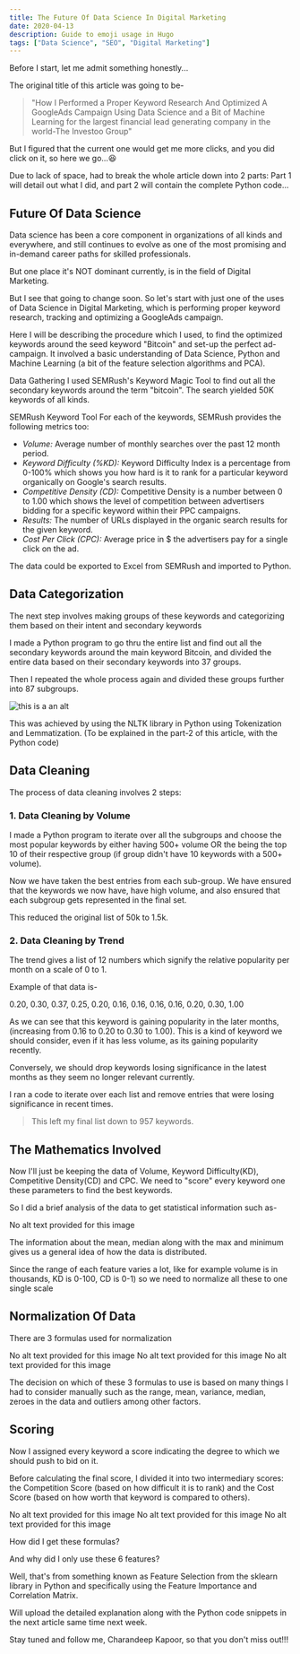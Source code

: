 ```yaml
---
title: The Future Of Data Science In Digital Marketing
date: 2020-04-13
description: Guide to emoji usage in Hugo
tags: ["Data Science", "SEO", "Digital Marketing"]
---
```


Before I start, let me admit something honestly...

The original title of this article was going to be-

>"How I Performed a Proper Keyword Research And Optimized A GoogleAds Campaign Using Data Science and a Bit of Machine Learning for the largest financial lead generating company in the world-The Investoo Group"

But I figured that the current one would get me more clicks, and you did click on it, so here we go...😆

Due to lack of space, had to break the whole article down into 2 parts: Part 1 will detail out what I did, and part 2 will contain the complete Python code...

## Future Of Data Science

Data science has been a core component in organizations of all kinds and everywhere, and still continues to evolve as one of the most promising and in-demand career paths for skilled professionals.

But one place it's NOT dominant currently, is in the field of Digital Marketing.

But I see that going to change soon.
So let's start with just one of the uses of Data Science in Digital Marketing, which is performing proper keyword research, tracking and optimizing a GoogleAds campaign.

Here I will be describing the procedure which I used, to find the optimized keywords around the seed keyword "Bitcoin" and set-up the perfect ad-campaign. It involved a basic understanding of Data Science, Python and Machine Learning (a bit of the feature selection algorithms and PCA).

Data Gathering
I used SEMRush's Keyword Magic Tool to find out all the secondary keywords around the term "bitcoin". The search yielded 50K keywords of all kinds.

SEMRush Keyword Tool 
For each of the keywords, SEMRush provides the following metrics too:

* *Volume:* Average number of monthly searches over the past 12 month period.
* *Keyword Difficulty (%KD):* Keyword Difficulty Index is a percentage from 0-100% which shows you how hard is it to rank for a particular keyword organically on Google's search results.
* *Competitive Density (CD):* Competitive Density is a number between 0 to 1.00 which shows the level of competition between advertisers bidding for a specific keyword within their PPC campaigns.
* *Results:* The number of URLs displayed in the organic search results for the given keyword.
* *Cost Per Click (CPC):* Average price in $ the advertisers pay for a single click on the ad.

The data could be exported to Excel from SEMRush and imported to Python.

## Data Categorization
The next step involves making groups of these keywords and categorizing them based on their intent and secondary keywords

I made a Python program to go thru the entire list and find out all the secondary keywords around the main keyword Bitcoin, and divided the entire data based on their secondary keywords into 37 groups. 

Then I repeated the whole process again and divided these groups further into 87 subgroups.

![this is a an alt](/static/0.png)

This was achieved by using the NLTK library in Python using Tokenization and Lemmatization. (To be explained in the part-2 of this article, with the Python code)

## Data Cleaning
The process of data cleaning involves 2 steps:

### 1. Data Cleaning by Volume

I made a Python program to iterate over all the subgroups and choose the most popular keywords by either having 500+ volume OR the being the top 10 of their respective group (if group didn't have 10 keywords with a 500+ volume).

Now we have taken the best entries from each sub-group. We have ensured that the keywords we now have, have high volume, and also ensured that each subgroup gets represented in the final set.

This reduced the original list of 50k to 1.5k.

### 2. Data Cleaning by Trend

The trend gives a list of 12 numbers which signify the relative popularity per month on a scale of 0 to 1. 

Example of that data is-

0.20, 0.30, 0.37, 0.25, 0.20, 0.16, 0.16, 0.16, 0.16, 0.20, 0.30, 1.00 

As we can see that this keyword is gaining popularity in the later months, (increasing from 0.16 to 0.20 to 0.30 to 1.00). This is a kind of keyword we should consider, even if it has less volume, as its gaining popularity recently. 

Conversely, we should drop keywords losing significance in the latest months as they seem no longer relevant currently.

I ran a code to iterate over each list and remove entries that were losing significance in recent times.

>This left my final list down to 957 keywords.

## The Mathematics Involved

Now I'll just be keeping the data of Volume, Keyword Difficulty(KD), Competitive Density(CD) and CPC. We need to "score" every keyword one these parameters to find the best keywords.

So I did a brief analysis of the data to get statistical information such as-

No alt text provided for this image

The information about the mean, median along with the max and minimum gives us a general idea of how the data is distributed.

Since the range of each feature varies a lot, like for example volume is in thousands, KD is 0-100, CD is 0-1) so we need to normalize all these to one single scale

## Normalization Of Data

There are 3 formulas used for normalization

No alt text provided for this image
No alt text provided for this image
No alt text provided for this image

The decision on which of these 3 formulas to use is based on many things I had to consider manually such as the range, mean, variance, median, zeroes in the data and outliers among other factors.

## Scoring

Now I assigned every keyword a score indicating the degree to which we should push to bid on it.

Before calculating the final score, I divided it into two intermediary scores: the Competition Score (based on how difficult it is to rank) and the Cost Score (based on how worth that keyword is compared to others).

No alt text provided for this image
No alt text provided for this image
No alt text provided for this image

How did I get these formulas?

And why did I only use these 6 features?

Well, that's from something known as Feature Selection from the sklearn library in Python and specifically using the Feature Importance and Correlation Matrix.


Will upload the detailed explanation along with the Python code snippets in the next article same time next week.

Stay tuned and follow me, Charandeep Kapoor, so that you don't miss out!!!
